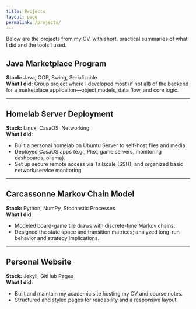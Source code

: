 ```yaml
---
title: Projects
layout: page
permalink: /projects/
---
```


Below are the projects from my CV, with short, practical summaries of what I did and the tools I used.

## Java Marketplace Program
**Stack:** Java, OOP, Swing, Serializable  
**What I did:** Group project where I developed most (if not all) of the backend for a marketplace application—object models, data flow, and core logic.

---

## Homelab Server Deployment
**Stack:** Linux, CasaOS, Networking  
**What I did:**
- Built a personal homelab on Ubuntu Server to self-host files and media.
- Deployed CasaOS apps (e.g., Plex, game servers, monitoring dashboards, ollama).
- Set up secure remote access via Tailscale (SSH), and organized basic network/service monitoring.

---

## Carcassonne Markov Chain Model
**Stack:** Python, NumPy, Stochastic Processes  
**What I did:**
- Modeled board-game tile draws with discrete-time Markov chains.
- Designed the state space and transition matrices; analyzed long-run behavior and strategy implications.

---

## Personal Website
**Stack:** Jekyll, GitHub Pages  
**What I did:**
- Built and maintain my academic site hosting my CV and course notes.
- Structured and styled pages for readability and a responsive layout.

